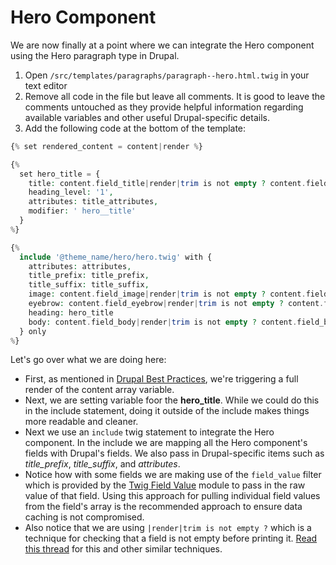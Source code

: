 # Hero Component

We are now finally at a point where we can integrate the Hero component using the Hero paragraph type in Drupal.

1. Open `/src/templates/paragraphs/paragraph--hero.html.twig` in your text editor
2. Remove all code in the file but leave all comments. It is good to leave the comments untouched as they provide helpful information regarding available variables and other useful Drupal-specific details.
3. Add the following code at the bottom of the template:

```php
{% set rendered_content = content|render %}

{%
  set hero_title = {
    title: content.field_title|render|trim is not empty ? content.field_title,
    heading_level: '1',
    attributes: title_attributes,
    modifier: ' hero__title'
  }
%}

{%
  include '@theme_name/hero/hero.twig' with {
    attributes: attributes,
    title_prefix: title_prefix,
    title_suffix: title_suffix,
    image: content.field_image|render|trim is not empty ? content.field_image,
    eyebrow: content.field_eyebrow|render|trim is not empty ? content.field_eyebrow,
    heading: hero_title
    body: content.field_body|render|trim is not empty ? content.field_body,
  } only
%}
```

Let's go over what we are doing here:

* First, as mentioned in [Drupal Best Practices](https://mariohernandez.gitbook.io/training/essentials/drupal-best-practices#passing-fields-values-to-components), we're triggering a full render of the content array variable.
* Next, we are setting variable foor the **hero\_title**.  While we could do this in the include statement, doing it outside of the include makes things more readable and cleaner.
* Next we use an `include` twig statement to integrate the Hero component. In the include we are mapping all the Hero component's fields with Drupal's fields. We also pass in Drupal-specific items such as _title\_prefix_, _title\_suffix_, and _attributes_.
* Notice how with some fields we are making use of the `field_value` filter which is provided by the [Twig Field Value](https://www.drupal.org/project/twig_field_value) module to pass in the raw value of that field. Using this approach for pulling individual field values from the field's array is the recommended approach to ensure data caching is not compromised.
* Also notice that we are using `|render|trim is not empty ?` which is a technique for checking that a field is not empty before printing it.  [Read this thread](https://www.drupal.org/project/drupal/issues/2547559) for this and other similar techniques.

### 

#### 

